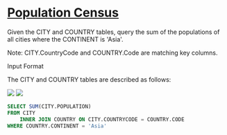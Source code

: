 # [Population Census](https://www.hackerrank.com/challenges/asian-population/problem?isFullScreen=true)


Given the CITY and COUNTRY tables, query the sum of the populations of all cities where the CONTINENT is 'Asia'.

Note: CITY.CountryCode and COUNTRY.Code are matching key columns.

Input Format

The CITY and COUNTRY tables are described as follows: 

<img src="https://s3.amazonaws.com/hr-challenge-images/8137/1449729804-f21d187d0f-CITY.jpg" size=70%>

<img src="https://s3.amazonaws.com/hr-challenge-images/8342/1449769013-e54ce90480-Country.jpg" size=70%>

```SQL
SELECT SUM(CITY.POPULATION)
FROM CITY
    INNER JOIN COUNTRY ON CITY.COUNTRYCODE = COUNTRY.CODE
WHERE COUNTRY.CONTINENT = 'Asia'
```